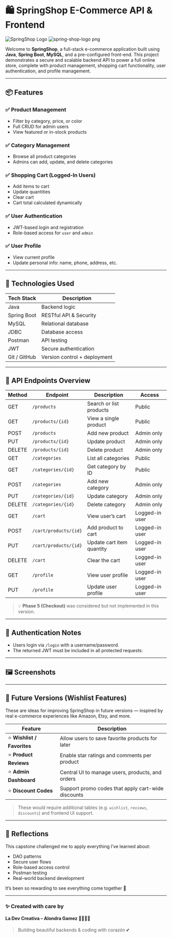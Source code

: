 # 🛍️ SpringShop E-Commerce API & Frontend

![SpringShop Logo](spring-shop-logo.png)
![spring-shop-logo png](https://github.com/user-attachments/assets/c0960f41-397c-4c68-b0c9-56c3ebcabef0)

Welcome to **SpringShop**, a full-stack e-commerce application built using **Java**, **Spring Boot**, **MySQL**, and a pre-configured front-end. This project demonstrates a secure and scalable backend API to power a full online store, complete with product management, shopping cart functionality, user authentication, and profile management.

---

## 📦 Features

### ✅ Product Management
- Filter by category, price, or color
- Full CRUD for admin users
- View featured or in-stock products

### ✅ Category Management
- Browse all product categories
- Admins can add, update, and delete categories

### ✅ Shopping Cart (Logged-In Users)
- Add items to cart
- Update quantities
- Clear cart
- Cart total calculated dynamically

### ✅ User Authentication
- JWT-based login and registration
- Role-based access for `user` and `admin`

### ✅ User Profile
- View current profile
- Update personal info: name, phone, address, etc.

---

## 🚀 Technologies Used

| Tech Stack    | Description                            |
|---------------|----------------------------------------|
| Java          | Backend logic                          |
| Spring Boot   | RESTful API & Security                 |
| MySQL         | Relational database                    |
| JDBC          | Database access                        |
| Postman       | API testing                            |
| JWT           | Secure authentication                  |
| Git / GitHub  | Version control + deployment           |

---

## 🧪 API Endpoints Overview

| Method | Endpoint               | Description                       | Access         |
|--------|------------------------|-----------------------------------|----------------|
| GET    | `/products`            | Search or list products           | Public         |
| GET    | `/products/{id}`       | View a single product             | Public         |
| POST   | `/products`            | Add new product                   | Admin only     |
| PUT    | `/products/{id}`       | Update product                    | Admin only     |
| DELETE | `/products/{id}`       | Delete product                    | Admin only     |
| GET    | `/categories`          | List all categories               | Public         |
| GET    | `/categories/{id}`     | Get category by ID                | Public         |
| POST   | `/categories`          | Add new category                  | Admin only     |
| PUT    | `/categories/{id}`     | Update category                   | Admin only     |
| DELETE | `/categories/{id}`     | Delete category                   | Admin only     |
| GET    | `/cart`                | View user’s cart                  | Logged-in user |
| POST   | `/cart/products/{id}`  | Add product to cart               | Logged-in user |
| PUT    | `/cart/products/{id}`  | Update cart item quantity         | Logged-in user |
| DELETE | `/cart`                | Clear the cart                    | Logged-in user |
| GET    | `/profile`             | View user profile                 | Logged-in user |
| PUT    | `/profile`             | Update user profile               | Logged-in user |

> 💡 **Phase 5 (Checkout)** was considered but not implemented in this version.

---

## 🔐 Authentication Notes

- Users login via `/login` with a username/password.
- The returned JWT must be included in all protected requests:

---

## 🖼️ Screenshots

---

## 🔮 Future Versions (Wishlist Features)

These are ideas for improving SpringShop in future versions — inspired by real e-commerce experiences like Amazon, Etsy, and more.

| Feature            | Description |
|--------------------|-------------|
| ⭐ **Wishlist / Favorites**  | Allow users to save favorite products for later |
| ⭐ **Product Reviews**       | Enable star ratings and comments per product |
| ⭐ **Admin Dashboard**       | Central UI to manage users, products, and orders |
| ⭐ **Discount Codes**        | Support promo codes that apply cart-wide discounts |

> These would require additional tables (e.g. `wishlist`, `reviews`, `discounts`) and frontend UI support.

---

## 🧠 Reflections

This capstone challenged me to apply everything I’ve learned about:
- DAO patterns
- Secure user flows
- Role-based access control
- Postman testing
- Real-world backend development

It’s been so rewarding to see everything come together 💖

---

### ✨ Created with care by  
#### **La Dev Creativa** – Alondra Gamez 👩🏽‍💻🌸  
> Building beautiful backends & coding with corazón 💕
